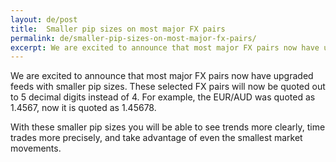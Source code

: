 ```yaml
---
layout: de/post
title:  Smaller pip sizes on most major FX pairs
permalink: de/smaller-pip-sizes-on-most-major-fx-pairs/
excerpt: We are excited to announce that most major FX pairs now have upgraded feeds with smaller pip sizes.
---
```


We are excited to announce that most major FX pairs now have upgraded feeds with smaller pip sizes. These selected FX pairs will now be quoted out to 5 decimal digits instead of 4. For example, the EUR/AUD was quoted as 1.4567, now it is quoted as 1.45678.

With these smaller pip sizes you will be able to see trends more clearly, time trades more precisely, and take advantage of even the smallest market movements. 
